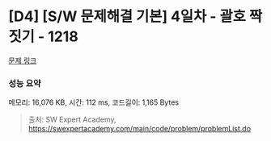 # [D4] [S/W 문제해결 기본] 4일차 - 괄호 짝짓기 - 1218 

[문제 링크](https://swexpertacademy.com/main/code/problem/problemDetail.do?contestProbId=AV14eWb6AAkCFAYD) 

### 성능 요약

메모리: 16,076 KB, 시간: 112 ms, 코드길이: 1,165 Bytes



> 출처: SW Expert Academy, https://swexpertacademy.com/main/code/problem/problemList.do
